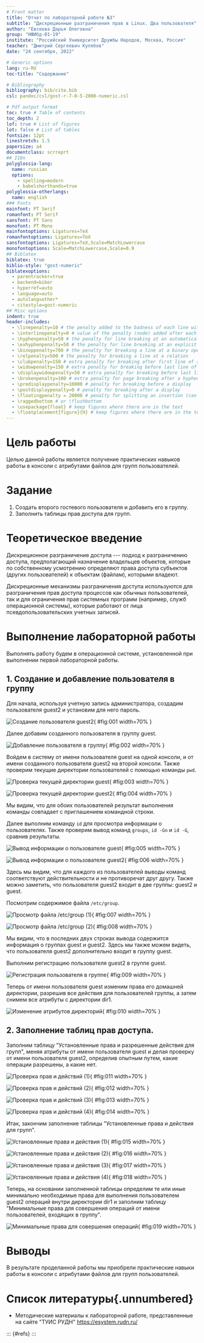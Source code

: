 ```yaml
---
# Front matter
title: "Отчет по лабораторной работе №3"
subtitle: "Дискреционные разграничения прав в Linux. Два пользователя"
author: "Евсеева Дарья Олеговна"
group: "НФИбд-01-19"
institute: "Российский Университет Дружбы Народов, Москва, Россия"
teacher: "Дмитрий Сергеевич Кулябов"
date: "24 сентября, 2022"

# Generic options
lang: ru-RU
toc-title: "Содержание"

# Bibliography
bibliography: bib/cite.bib
csl: pandoc/csl/gost-r-7-0-5-2008-numeric.csl

# Pdf output format
toc: true # Table of contents
toc_depth: 2
lof: true # List of figures
lot: false # List of tables
fontsize: 12pt
linestretch: 1.5
papersize: a4
documentclass: scrreprt
## I18n
polyglossia-lang:
  name: russian
  options:
	- spelling=modern
	- babelshorthands=true
polyglossia-otherlangs:
  name: english
### Fonts
mainfont: PT Serif
romanfont: PT Serif
sansfont: PT Sans
monofont: PT Mono
mainfontoptions: Ligatures=TeX
romanfontoptions: Ligatures=TeX
sansfontoptions: Ligatures=TeX,Scale=MatchLowercase
monofontoptions: Scale=MatchLowercase,Scale=0.9
## Biblatex
biblatex: true
biblio-style: "gost-numeric"
biblatexoptions:
  - parentracker=true
  - backend=biber
  - hyperref=auto
  - language=auto
  - autolang=other*
  - citestyle=gost-numeric
## Misc options
indent: true
header-includes:
  - \linepenalty=10 # the penalty added to the badness of each line within a paragraph (no associated penalty node) Increasing the value makes tex try to have fewer lines in the paragraph.
  - \interlinepenalty=0 # value of the penalty (node) added after each line of a paragraph.
  - \hyphenpenalty=50 # the penalty for line breaking at an automatically inserted hyphen
  - \exhyphenpenalty=50 # the penalty for line breaking at an explicit hyphen
  - \binoppenalty=700 # the penalty for breaking a line at a binary operator
  - \relpenalty=500 # the penalty for breaking a line at a relation
  - \clubpenalty=150 # extra penalty for breaking after first line of a paragraph
  - \widowpenalty=150 # extra penalty for breaking before last line of a paragraph
  - \displaywidowpenalty=50 # extra penalty for breaking before last line before a display math
  - \brokenpenalty=100 # extra penalty for page breaking after a hyphenated line
  - \predisplaypenalty=10000 # penalty for breaking before a display
  - \postdisplaypenalty=0 # penalty for breaking after a display
  - \floatingpenalty = 20000 # penalty for splitting an insertion (can only be split footnote in standard LaTeX)
  - \raggedbottom # or \flushbottom
  - \usepackage{float} # keep figures where there are in the text
  - \floatplacement{figure}{H} # keep figures where there are in the text
---
```


# Цель работы

Целью данной работы является получение практических навыков работы в консоли с атрибутами файлов для групп пользователей.

# Задание

1. Создать второго гостевого пользователя и добавить его в группу.
2. Заполнить таблицы прав доступа для групп.

# Теоретическое введение

Дискреционное разграничение доступа --- подход к разграничению доступа, предполагающий назначение владельцев объектов, которые по собственному усмотрению определяют права доступа субъектов (других пользователей) к объектам (файлам), которыми владеют.

Дискреционные механизмы разграничения доступа используются для разграничения прав доступа процессов как обычных пользователей, так и для ограничения прав системных программ (например, служб операционной системы), которые работают от лица псевдопользовательских учетных записей.

# Выполнение лабораторной работы

Выполнять работу будем в операционной системе, установленной при выполнении первой лабораторной работы.

## 1. Создание и добавление пользователя в группу

Для начала, используя учетную запись администратора, создадим пользователя guest2 и установим для него пароль.

![Создание пользователя guest2](../screenshots/1.png){ #fig:001 width=70% }

Далее добавим созданного пользователя в группу guest.

![Добавление пользователя в группу](../screenshots/2.png){ #fig:002 width=70% }

Войдем в систему от имени пользователя guest на одной консоли, и от имени созданного пользователя guest2 на второй консоли. Также проверим текущие директории пользователей с помощью команды `pwd`.

![Проверка текущей директории guest](../screenshots/3.png){ #fig:003 width=70% }

![Проверка текущей директории guest2](../screenshots/4.png){ #fig:004 width=70% }

Мы видим, что для обоих пользователей результат выполнения команды совпадает с приглашением командной строки.

Далее выполним команду `id` для просмотра информации о пользователях. Также проверим вывод команд `groups`, `id -Gn` и `id -G`, сравнив результаты.

![Вывод информации о пользователе guest](../screenshots/5.png){ #fig:005 width=70% }

![Вывод информации о пользователе guest2](../screenshots/6.png){ #fig:006 width=70% }

Здесь мы видим, что для каждого из пользователей выводы команд соответствуют действительности и не противоречат друг другу. Также можно заметить, что пользователя guest2 входит в две группы: guest2 и guest.

Посмотрим содержимое файла `/etc/group`.

![Просмотр файла /etc/group (1)](../screenshots/7.png){ #fig:007 width=70% }

![Просмотр файла /etc/group (2)](../screenshots/8.png){ #fig:008 width=70% }

Мы видим, что в последних двух строках вывода содержится информация о группах guest и guest2. Здесь мы также можем видеть, что пользователя guest2 дополнительно входит в группу guest.

Выполним регистрацию пользователя guest2 в группе guest.

![Регистрация пользователя в группе](../screenshots/9.png){ #fig:009 width=70% }

Теперь от имени пользователя guest изменим права его домашней директории, разрешив все действия для пользователей группы, а затем снимем все атрибуты с директории dir1.

![Изменение атрибутов директорий](../screenshots/10.png){ #fig:010 width=70% }

## 2. Заполнение таблиц прав доступа.

Заполним таблицу "Установленные права и разрешенные действия для групп", меняя атрибуты от имени пользователя guest и делая проверку от имени пользователя guest2, определив опытным путем, какие операции разрешены, а какие нет.

![Проверка прав и действий (1)](../screenshots/11.png){ #fig:011 width=70% }

![Проверка прав и действий (2)](../screenshots/12.png){ #fig:012 width=70% }

![Проверка прав и действий (3)](../screenshots/13.png){ #fig:013 width=70% }

![Проверка прав и действий (4)](../screenshots/14.png){ #fig:014 width=70% }

Итак, закончим заполнение таблицы "Установленные права и действия для групп".

![Установленные права и действия (1)](../screenshots/15.png){ #fig:015 width=70% }

![Установленные права и действия (2)](../screenshots/16.png){ #fig:016 width=70% }

![Установленные права и действия (3)](../screenshots/17.png){ #fig:017 width=70% }

![Установленные права и действия (4)](../screenshots/18.png){ #fig:018 width=70% }

Теперь, на основании заполненной таблицы определим те или иные минимально необходимые права для выполнения пользователем guest2 операций внутри директории dir1 и заполним таблицу "Минимальные права для совершения операций от имени пользователей, входящих в группу".

![Минимальные права для совершения операций](../screenshots/19.png){ #fig:019 width=70% }

# Выводы

В результате проделанной работы мы приобрели практические навыки работы в консоли с атрибутами файлов для групп пользователей.

# Список литературы{.unnumbered}

- Методические материалы к лабораторной работе, представленные на сайте "ТУИС РУДН" https://esystem.rudn.ru/

::: {#refs}
:::
